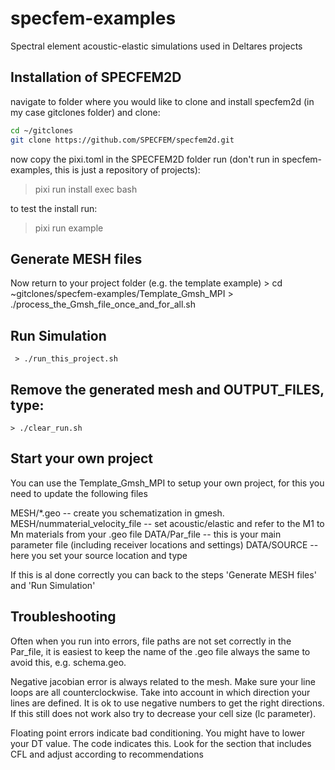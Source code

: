 # specfem-examples
Spectral element acoustic-elastic simulations used in Deltares projects

## Installation of SPECFEM2D

   navigate to folder where you would like to clone and install specfem2d (in my case gitclones folder) and clone:

   ```bash
   cd ~/gitclones
   git clone https://github.com/SPECFEM/specfem2d.git
   ```
   
   now copy the pixi.toml in the SPECFEM2D folder run (don't run in specfem-examples, this is just a repository of projects):
   > pixi run install
   > exec bash
   
   to test the install run:
   > pixi run example
   

## Generate MESH files
Now return to your project folder (e.g. the template example)
    > cd ~gitclones/specfem-examples/Template_Gmsh_MPI
    > ./process_the_Gmsh_file_once_and_for_all.sh

## Run Simulation
    
     > ./run_this_project.sh

## Remove the generated mesh and OUTPUT_FILES, type:
	
	> ./clear_run.sh

## Start your own project
You can use the Template_Gmsh_MPI to setup your own project, for this you need to update the following files

MESH/*.geo -- create you schematization in gmesh.
MESH/nummaterial_velocity_file -- set acoustic/elastic and refer to the M1 to Mn materials from your .geo file
DATA/Par_file -- this is your main parameter file (including receiver locations and settings)
DATA/SOURCE -- here you set your source location and type 

If this is al done correctly you can back to the steps 'Generate MESH files' and 'Run Simulation'

## Troubleshooting
Often when you run into errors, file paths are not set correctly in the Par_file, it is easiest to keep the name of the .geo file always the same to avoid this, e.g. schema.geo.

Negative jacobian error is always related to the mesh. Make sure your line loops are all counterclockwise. Take into account in which direction your lines are defined. It is ok to use negative numbers to get the right directions. If this still does not work also try to decrease your cell size (lc parameter).

Floating point errors indicate bad conditioning. You might have to lower your DT value. The code indicates this. Look for the section that includes CFL and adjust according to recommendations
